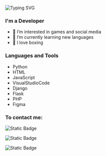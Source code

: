 ![Typing SVG](https://readme-typing-svg.demolab.com/demo/?size=28&duration=5011&color=FFFFFF&background=5B5CFF2D&center=true&vCenter=true&lines=%F0%9F%91%8B+Hi%2C+I%E2%80%99m+Zhanbek)

### I'm a Developer
- 👀 I’m interested in games and social media
- 🌱 I’m currently learning new languages
- 🥊 I love boxing

### Languages and Tools
* Python
* HTML
* JavaScript
* VisualStudioCode
* Django
* Flask
* PHP
* Figma


### To contact me:

![Static Badge](https://img.shields.io/badge/instagram-pink?style=for-the-badge&logo=%2FUsers%2Fstaruhasapoklak%2FDownloads%2Finstagram.svg&link=https%3A%2F%2Fwww.instagram.com%2Ftoskahaha)


![Static Badge](https://img.shields.io/badge/VK-%230077FF?style=for-the-badge&link=https%3A%2F%2Fvk.com%2Fdrugoychelowek)


![Static Badge](https://img.shields.io/badge/Telegram-%2326A5E4?style=for-the-badge&link=https%3A%2F%2Ft.me%2Fzhanb9)

